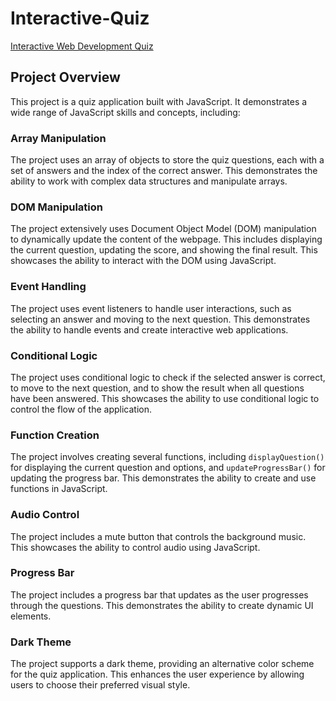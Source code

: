 # Interactive-Quiz

[Interactive Web Development Quiz](https://github.com/Polibeerex/Interactive-Quiz)

## Project Overview

This project is a quiz application built with JavaScript. It demonstrates a wide range of JavaScript skills and concepts, including:

### Array Manipulation

The project uses an array of objects to store the quiz questions, each with a set of answers and the index of the correct answer. This demonstrates the ability to work with complex data structures and manipulate arrays.

### DOM Manipulation

The project extensively uses Document Object Model (DOM) manipulation to dynamically update the content of the webpage. This includes displaying the current question, updating the score, and showing the final result. This showcases the ability to interact with the DOM using JavaScript.

### Event Handling

The project uses event listeners to handle user interactions, such as selecting an answer and moving to the next question. This demonstrates the ability to handle events and create interactive web applications.

### Conditional Logic

The project uses conditional logic to check if the selected answer is correct, to move to the next question, and to show the result when all questions have been answered. This showcases the ability to use conditional logic to control the flow of the application.

### Function Creation

The project involves creating several functions, including `displayQuestion()` for displaying the current question and options, and `updateProgressBar()` for updating the progress bar. This demonstrates the ability to create and use functions in JavaScript.

### Audio Control

The project includes a mute button that controls the background music. This showcases the ability to control audio using JavaScript.

### Progress Bar

The project includes a progress bar that updates as the user progresses through the questions. This demonstrates the ability to create dynamic UI elements.

### Dark Theme

The project supports a dark theme, providing an alternative color scheme for the quiz application. This enhances the user experience by allowing users to choose their preferred visual style.
